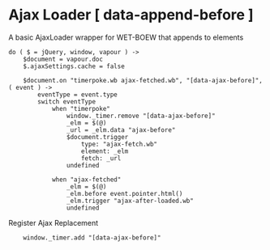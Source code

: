# Ajax Loader [ data-append-before ]
A basic AjaxLoader wrapper for WET-BOEW that appends to elements

	do ( $ = jQuery, window, vapour ) ->
		$document = vapour.doc
		$.ajaxSettings.cache = false

		$document.on "timerpoke.wb ajax-fetched.wb", "[data-ajax-before]", ( event ) ->
			eventType = event.type
			switch eventType
				when "timerpoke"
					window._timer.remove "[data-ajax-before]"
					_elm = $(@)
					_url = _elm.data "ajax-before"
					$document.trigger
						type: "ajax-fetch.wb"
						element: _elm
						fetch: _url
					undefined

				when "ajax-fetched"
					_elm = $(@)
					_elm.before event.pointer.html()
					_elm.trigger "ajax-after-loaded.wb"
					undefined

Register Ajax Replacement

		window._timer.add "[data-ajax-before]"
